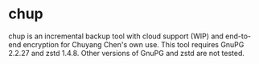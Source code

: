 # chup

chup is an incremental backup tool with cloud support (WIP) and end-to-end encryption for Chuyang Chen's own use. This tool requires GnuPG 2.2.27 and zstd 1.4.8. Other versions of GnuPG and zstd are not tested.
